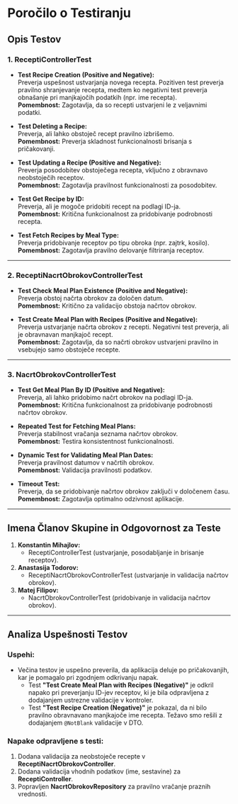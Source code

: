 # Poročilo o Testiranju

## Opis Testov

### 1. ReceptiControllerTest
- **Test Recipe Creation (Positive and Negative):**  
  Preverja uspešnost ustvarjanja novega recepta. Pozitiven test preverja pravilno shranjevanje recepta, medtem ko negativni test preverja obnašanje pri manjkajočih podatkih (npr. ime recepta).  
  **Pomembnost:** Zagotavlja, da so recepti ustvarjeni le z veljavnimi podatki.

- **Test Deleting a Recipe:**  
  Preverja, ali lahko obstoječ recept pravilno izbrišemo.  
  **Pomembnost:** Preverja skladnost funkcionalnosti brisanja s pričakovanji.

- **Test Updating a Recipe (Positive and Negative):**  
  Preverja posodobitev obstoječega recepta, vključno z obravnavo neobstoječih receptov.  
  **Pomembnost:** Zagotavlja pravilnost funkcionalnosti za posodobitev.

- **Test Get Recipe by ID:**  
  Preverja, ali je mogoče pridobiti recept na podlagi ID-ja.  
  **Pomembnost:** Kritična funkcionalnost za pridobivanje podrobnosti recepta.

- **Test Fetch Recipes by Meal Type:**  
  Preverja pridobivanje receptov po tipu obroka (npr. zajtrk, kosilo).  
  **Pomembnost:** Zagotavlja pravilno delovanje filtriranja receptov.

---

### 2. ReceptiNacrtObrokovControllerTest
- **Test Check Meal Plan Existence (Positive and Negative):**  
  Preverja obstoj načrta obrokov za določen datum.  
  **Pomembnost:** Kritično za validacijo obstoja načrtov obrokov.

- **Test Create Meal Plan with Recipes (Positive and Negative):**  
  Preverja ustvarjanje načrta obrokov z recepti. Negativni test preverja, ali je obravnavan manjkajoč recept.  
  **Pomembnost:** Zagotavlja, da so načrti obrokov ustvarjeni pravilno in vsebujejo samo obstoječe recepte.

---

### 3. NacrtObrokovControllerTest
- **Test Get Meal Plan By ID (Positive and Negative):**  
  Preverja, ali lahko pridobimo načrt obrokov na podlagi ID-ja.  
  **Pomembnost:** Kritična funkcionalnost za pridobivanje podrobnosti načrtov obrokov.

- **Repeated Test for Fetching Meal Plans:**  
  Preverja stabilnost vračanja seznama načrtov obrokov.  
  **Pomembnost:** Testira konsistentnost funkcionalnosti.

- **Dynamic Test for Validating Meal Plan Dates:**  
  Preverja pravilnost datumov v načrtih obrokov.  
  **Pomembnost:** Validacija pravilnosti podatkov.

- **Timeout Test:**  
  Preverja, da se pridobivanje načrtov obrokov zaključi v določenem času.  
  **Pomembnost:** Zagotavlja optimalno odzivnost aplikacije.

---

## Imena Članov Skupine in Odgovornost za Teste
1. **Konstantin Mihajlov:**  
   - ReceptiControllerTest (ustvarjanje, posodabljanje in brisanje receptov).
2. **Anastasija Todorov:**  
   - ReceptiNacrtObrokovControllerTest (ustvarjanje in validacija načrtov obrokov).
3. **Matej Filipov:**  
   - NacrtObrokovControllerTest (pridobivanje in validacija načrtov obrokov).

---

## Analiza Uspešnosti Testov
### Uspehi:
- Večina testov je uspešno preverila, da aplikacija deluje po pričakovanjih, kar je pomagalo pri zgodnjem odkrivanju napak.
  - Test **"Test Create Meal Plan with Recipes (Negative)"** je odkril napako pri preverjanju ID-jev receptov, ki je bila odpravljena z dodajanjem ustrezne validacije v kontroler.
  - Test **"Test Recipe Creation (Negative)"** je pokazal, da ni bilo pravilno obravnavano manjkajoče ime recepta. Težavo smo rešili z dodajanjem `@NotBlank` validacije v DTO.

### Napake odpravljene s testi:
1. Dodana validacija za neobstoječe recepte v **ReceptiNacrtObrokovController**.
2. Dodana validacija vhodnih podatkov (ime, sestavine) za **ReceptiController**.
3. Popravljen **NacrtObrokovRepository** za pravilno vračanje praznih vrednosti.

